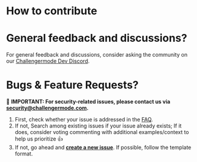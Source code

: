 # How to contribute

# General feedback and discussions?
For general feedback and discussions, consider asking the community on our [Challengermode Dev Discord](https://discord.gg/4FFCPJurrf).


# Bugs & Feature Requests?
🔺 **IMPORTANT: For security-related issues, please contact us via [<security@challengermode.com>](mailto:security@challengermode.com).**

1. First, check whether your issue is addressed in the [FAQ](https://github.com/Challengermode/public-api/blob/main/FAQ.md).
2. If not, Search among existing issues if your issue already exists; 
If it does, consider voting commenting with additional examples/context to help us prioritize 👍
3. If not, go ahead and [**create a new issue**](https://github.com/Challengermode/public-api/issues). If possible, follow the template format.
